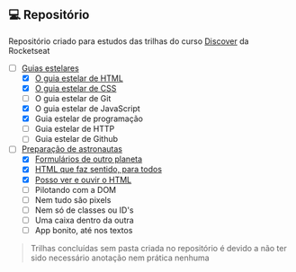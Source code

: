 ## 💻 Repositório

Repositório criado para estudos das trilhas do curso [Discover](https://app.rocketseat.com.br/discover) da Rocketseat

- [ ] [Guias estelares](https://github.com/FelipeBrenner/discover/tree/main/guias-estelares)
    - [x] [O guia estelar de HTML](https://github.com/FelipeBrenner/discover/tree/main/guias-estelares/1-o-guia-estelar-de-html)
    - [x] [O guia estelar de CSS](https://github.com/FelipeBrenner/discover/tree/main/guias-estelares/2-o-guia-estelar-de-css)
    - [ ] O guia estelar de Git
    - [x] O guia estelar de JavaScript
    - [x] Guia estelar de programação
    - [ ] Guia estelar de HTTP
    - [ ] Guia estelar de Github
- [ ] [Preparação de astronautas](https://github.com/FelipeBrenner/discover/tree/main/preparacao-de-astronautas/)
    - [x] [Formulários de outro planeta](https://github.com/FelipeBrenner/discover/tree/main/preparacao-de-astronautas/1-formularios-de-outro-planeta)
    - [x] [HTML que faz sentido, para todos](https://github.com/FelipeBrenner/discover/tree/main/preparacao-de-astronautas/2-html-que-faz-sentido-para-todos)
    - [x] [Posso ver e ouvir o HTML](https://github.com/FelipeBrenner/discover/tree/main/preparacao-de-astronautas/3-posso-ver-e-ouvir-o-html)
    - [ ] Pilotando com a DOM
    - [ ] Nem tudo são pixels
    - [ ] Nem só de classes ou ID's
    - [ ] Uma caixa dentro da outra
    - [ ] App bonito, até nos textos

> Trilhas concluídas sem pasta criada no repositório é devido a não ter sido necessário anotação nem prática nenhuma
